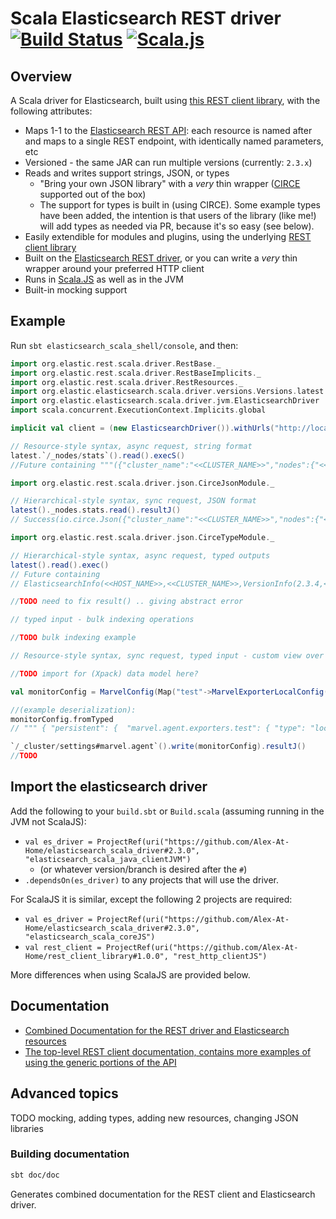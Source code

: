 # Scala Elasticsearch REST driver   [![Build Status](https://travis-ci.org/Alex-At-Home/elasticsearch_scala_driver.svg?branch=master)](https://travis-ci.org/Alex-At-Home/elasticsearch_scala_driver) [![Scala.js](http://scala-js.org/assets/badges/scalajs-0.6.8.svg)](http://scala-js.org)

## Overview

A Scala driver for Elasticsearch, built using [this REST client library](https://github.com/Alex-At-Home/rest_client_library), with the following attributes:
* Maps 1-1 to the [Elasticsearch REST API](https://www.elastic.co/guide/en/elasticsearch/reference/current/index.html): each resource is named after and maps to a single REST endpoint, with identically named parameters, etc
* Versioned - the same JAR can run multiple versions (currently: `2.3.x`)
* Reads and writes support strings, JSON, or types
   * "Bring your own JSON library" with a _very_ thin wrapper ([CIRCE](https://github.com/travisbrown/circe) supported out of the box)
   * The support for types is built in (using CIRCE). Some example types have been added, the intention is that users of the library (like me!) will add types as needed via PR, because it's so easy (see below).
* Easily extendible for modules and plugins, using the underlying [REST client library](https://github.com/Alex-At-Home/rest_client_library)
* Built on the [Elasticsearch REST driver](https://www.elastic.co/guide/en/elasticsearch/client/java-rest/current/index.html), or you can write a _very_ thin wrapper around your preferred HTTP client
* Runs in [Scala.JS](https://www.scala-js.org/) as well as in the JVM
* Built-in mocking support

## Example

Run `sbt elasticsearch_scala_shell/console`, and then:

```scala
import org.elastic.rest.scala.driver.RestBase._
import org.elastic.rest.scala.driver.RestBaseImplicits._
import org.elastic.rest.scala.driver.RestResources._
import org.elastic.elasticsearch.scala.driver.versions.Versions.latest
import org.elastic.elasticsearch.scala.driver.jvm.ElasticsearchDriver
import scala.concurrent.ExecutionContext.Implicits.global

implicit val client = (new ElasticsearchDriver()).withUrls("http://localhost:9200").withBasicAuth("user", "password").start() 

// Resource-style syntax, async request, string format
latest.`/_nodes/stats`().read().execS()
//Future containing """({"cluster_name":"<<CLUSTER_NAME>>","nodes":{"<<NODE1_ID>>":{"timestamp":1476827049189...

import org.elastic.rest.scala.driver.json.CirceJsonModule._

// Hierarchical-style syntax, sync request, JSON format
latest()._nodes.stats.read().resultJ()
// Success(io.circe.Json({"cluster_name":"<<CLUSTER_NAME>>","nodes":{"<<NODE1_ID>>":{"timestamp":1476827049189...

import org.elastic.rest.scala.driver.json.CirceTypeModule._

// Hierarchical-style syntax, async request, typed outputs
latest().read().exec()
// Future containing 
// ElasticsearchInfo(<<HOST_NAME>>,<<CLUSTER_NAME>>,VersionInfo(2.3.4,<<BUILD_HASH>>,2016-06-30T11:24:31Z,false,5.5.0),You Know, for Search)))

//TODO need to fix result() .. giving abstract error

// typed input - bulk indexing operations

//TODO bulk indexing example

// Resource-style syntax, sync request, typed input - custom view over settings

//TODO import for (Xpack) data model here?

val monitorConfig = MarvelConfig(Map("test"->MarvelExporterLocalConfig()), interval = Some("300s"))

//(example deserialization):
monitorConfig.fromTyped
// """ { "persistent": {  "marvel.agent.exporters.test": { "type": "local", "enabled": true }   ,   "marvel.agent.collection.interval": "300s"  } } """

`/_cluster/settings#marvel.agent`().write(monitorConfig).resultJ()
//TODO

```

## Import the elasticsearch driver

Add the following to your `build.sbt` or `Build.scala` (assuming running in the JVM not ScalaJS):
* `val es_driver = ProjectRef(uri("https://github.com/Alex-At-Home/elasticsearch_scala_driver#2.3.0", "elasticsearch_scala_java_clientJVM")`
   * (or whatever version/branch is desired after the `#`)
* `.dependsOn(es_driver)` to any projects that will use the driver.

For ScalaJS it is similar, except the following 2 projects are required:
* `val es_driver = ProjectRef(uri("https://github.com/Alex-At-Home/elasticsearch_scala_driver#2.3.0", "elasticsearch_scala_coreJS")`
* `val rest_client = ProjectRef(uri("https://github.com/Alex-At-Home/rest_client_library#1.0.0", "rest_http_clientJS")`

More differences when using ScalaJS are provided below.

## Documentation

* [Combined Documentation for the REST driver and Elasticsearch resources](https://alex-at-home.github.io/elasticsearch_scala_driver/current/index.html)
* [The top-level REST client documentation, contains more examples of using the generic portions of the API](https://github.com/Alex-At-Home/rest_client_library/blob/master/README.md)

## Advanced topics

TODO mocking, adding types, adding new resources, changing JSON libraries

### Building documentation

```bash
sbt doc/doc
```

Generates combined documentation for the REST client and Elasticsearch driver.
